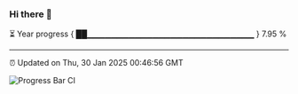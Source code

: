 ### Hi there 👋

⏳ Year progress { ██▁▁▁▁▁▁▁▁▁▁▁▁▁▁▁▁▁▁▁▁▁▁▁▁▁▁▁▁ } 7.95 %

---

⏰ Updated on Thu, 30 Jan 2025 00:46:56 GMT

![Progress Bar CI](https://github.com/Shyam-Makwana/GitHub-Actions-Demo/workflows/Progress%20Bar%20CI/badge.svg)
